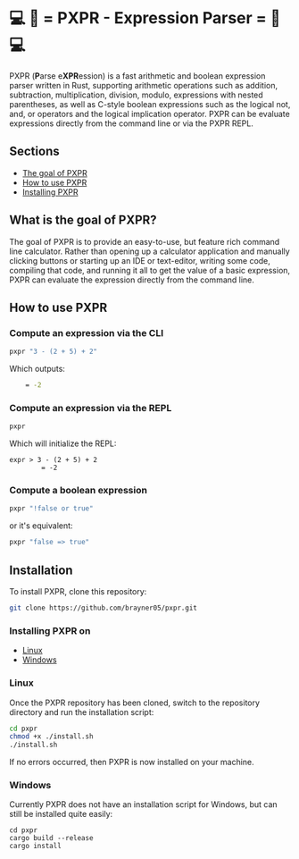 # 💻 🧮 = PXPR - Expression Parser = 🧮 💻
PXPR (**P**arse e**XPR**ession) is a fast arithmetic and boolean expression parser written in Rust, supporting arithmetic operations such as addition, subtraction, multiplication, division, modulo, 
expressions with nested parentheses, as well as C-style boolean expressions such as the logical not, and, or operators and the logical implication operator. PXPR can be evaluate expressions directly from the command line
or via the PXPR REPL.

## Sections
- [The goal of PXPR](#what-is-the-goal-of-pxpr)
- [How to use PXPR](#how-to-use-pxpr)
- [Installing PXPR](#Installation)

## What is the goal of PXPR?
The goal of PXPR is to provide an easy-to-use, but feature rich command line calculator. Rather than opening up a calculator application and manually clicking buttons or starting up an IDE or text-editor, writing some code, compiling that code, and running it all to get the value 
of a basic expression, PXPR can evaluate the expression directly from the command line.


## How to use PXPR
### Compute an expression via the CLI
```sh
pxpr "3 - (2 + 5) + 2"
```
Which outputs:
```sh
    = -2
```

### Compute an expression via the REPL
```sh
pxpr
```
Which will initialize the REPL:
```
expr > 3 - (2 + 5) + 2
        = -2
```

### Compute a boolean expression
```sh
pxpr "!false or true"
```
or it's equivalent:
```sh
pxpr "false => true"
```


## Installation
To install PXPR, clone this repository:
```sh
git clone https://github.com/brayner05/pxpr.git
```

### Installing PXPR on
- [Linux](###Linux)
- [Windows](###Windows)

### Linux
Once the PXPR repository has been cloned, switch to the repository directory and run the installation script:
```sh
cd pxpr
chmod +x ./install.sh
./install.sh
```

If no errors occurred, then PXPR is now installed on your machine.


### Windows
Currently PXPR does not have an installation script for Windows, but can still be installed quite easily:
```batch
cd pxpr
cargo build --release
cargo install
```
